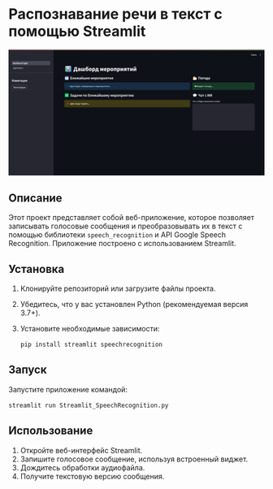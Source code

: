 # Распознавание речи в текст с помощью Streamlit
![Image](https://github.com/KonstantinBA/Testing_modules_for_AI_Chat_bot/raw/main/Dashboard_preview_test_folder/image.png)
## Описание
Этот проект представляет собой веб-приложение, которое позволяет записывать голосовые сообщения и преобразовывать их в текст с помощью библиотеки `speech_recognition` и API Google Speech Recognition. Приложение построено с использованием Streamlit.

## Установка

1. Клонируйте репозиторий или загрузите файлы проекта.
2. Убедитесь, что у вас установлен Python (рекомендуемая версия 3.7+).
3. Установите необходимые зависимости:

   ```sh
   pip install streamlit speechrecognition
   ```

## Запуск

Запустите приложение командой:

```sh
streamlit run Streamlit_SpeechRecognition.py
```

## Использование

1. Откройте веб-интерфейс Streamlit.
2. Запишите голосовое сообщение, используя встроенный виджет.
3. Дождитесь обработки аудиофайла.
4. Получите текстовую версию сообщения.
